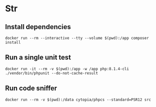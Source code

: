 # Str

## Install dependencies

```
docker run --rm --interactive --tty --volume $(pwd):/app composer install
```

## Run a single unit test

```
docker run -it --rm -v $(pwd):/app -w /app php:8.1.4-cli ./vendor/bin/phpunit --do-not-cache-result
```

## Run code sniffer

```
docker run --rm -v $(pwd):/data cytopia/phpcs --standard=PSR12 src
```